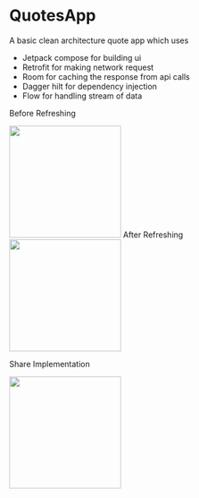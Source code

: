 # QuotesApp
A basic clean architecture quote app which uses 
- Jetpack compose for building ui
- Retrofit for making network request
- Room for caching the response from api calls
- Dagger hilt for dependency injection
- Flow for handling stream of data



Before Refreshing

<img src="https://user-images.githubusercontent.com/98791022/163914979-8ce8f8c7-1f60-4f72-99df-6e6e0d97ce71.jpg" width="200">
After Refreshing

<img src="https://user-images.githubusercontent.com/98791022/163914991-85fc69ad-345b-426a-9c30-a52d7e5a010f.jpg" width="200">

Share Implementation

<img src="https://user-images.githubusercontent.com/98791022/164895757-91c5389f-e6d7-4456-b233-d3e8a41095c0.jpg" width="200">


